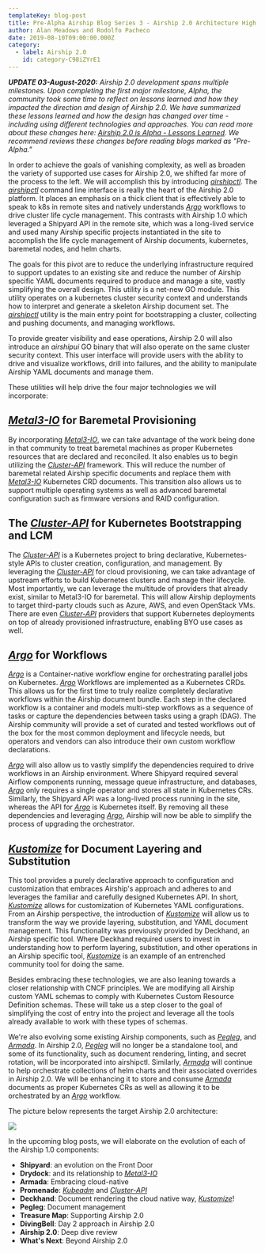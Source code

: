 ```yaml
---
templateKey: blog-post
title: Pre-Alpha Airship Blog Series 3 - Airship 2.0 Architecture High Level
author: Alan Meadows and Rodolfo Pacheco
date: 2019-08-10T09:00:00.000Z
category: 
  - label: Airship 2.0
    id: category-C98iZYrE1
---
```


_**UPDATE 03-August-2020:** Airship 2.0 development spans multiple milestones. Upon completing the first major
milestone, Alpha, the community took some time to reflect on lessons learned and how they impacted the direction and
design of Airship 2.0. We have summarized these lessons learned and how the design has changed over time - including
using different technologies and approaches. You can read more about these changes here: [Airship 2.0 is Alpha - Lessons
Learned](https://www.airshipit.org/blog/airship2-is-alpha/). We recommend reviews these changes before reading blogs
marked as "Pre-Alpha."_

In order to achieve the goals of vanishing complexity, as well as broaden the variety of supported use cases for Airship 2.0, we shifted far more of the process to the left. We will accomplish this by introducing [*airshipctl*](https://opendev.org/airship/airshipctl). The [*airshipctl*](https://opendev.org/airship/airshipctl) command line interface is really the heart of the Airship 2.0 platform. It places an emphasis on a thick client that is effectively able to speak to k8s in remote sites and natively understands [*Argo*](https://argoproj.github.io/) workflows to drive cluster life cycle management. This contrasts with Airship 1.0 which leveraged a Shipyard API in the remote site, which was a long-lived service and used many Airship specific projects instantiated in the site to accomplish the life cycle management of Airship documents, kubernetes, baremetal nodes, and helm charts.<!-- more -->

The goals for this pivot are to reduce the underlying infrastructure required to support updates to an existing site and reduce the number of Airship specific YAML documents required to produce and manage a site, vastly simplifying the overall design. This utility is a net-new GO module.  This utility operates on a kubernetes cluster security context and understands how to interpret and generate a skeleton Airship document set. The [*airshipctl*](https://opendev.org/airship/airshipctl) utility is the main entry point for bootstrapping a cluster, collecting and pushing documents, and managing workflows.

To provide greater visibility and ease operations, Airship 2.0 will also introduce an *airshipui* GO binary that will also operate on the same cluster security context. This user interface will provide users with the ability to drive and visualize workflows, drill into failures, and the ability to manipulate Airship YAML documents and manage them.

These utilities will help drive the four major technologies we will incorporate:

## **[*Metal3-IO*](https://github.com/metal3-io) for Baremetal Provisioning**

By incorporating [*Metal3-IO*](https://github.com/metal3-io), we can take advantage of the work being done in that community to treat baremetal machines as proper Kubernetes resources that are declared and reconciled. It also enables us to begin utilizing the [*Cluster-API*](https://github.com/kubernetes-sigs/cluster-api) framework. This will reduce the number of baremetal related Airship specific documents and replace them with [*Metal3-IO*](https://github.com/metal3-io) Kubernetes CRD documents. This transition also allows us to support multiple operating systems as well as advanced baremetal configuration such as firmware versions and RAID configuration.

## **The [*Cluster-API*](https://github.com/kubernetes-sigs/cluster-api) for Kubernetes Bootstrapping and LCM**

The [*Cluster-API*](https://github.com/kubernetes-sigs/cluster-api) is a Kubernetes project to bring declarative, Kubernetes-style APIs to cluster creation, configuration, and management. By leveraging the [*Cluster-API*](https://github.com/kubernetes-sigs/cluster-api) for cloud provisioning, we can take advantage of upstream efforts to build Kubernetes clusters and manage their lifecycle. Most importantly, we can leverage the multitude of providers that already exist, similar to Metal3-IO for baremetal.  This will allow Airship deployments to target third-party clouds such as Azure, AWS, and even OpenStack VMs. There are even [*Cluster-API*](https://github.com/kubernetes-sigs/cluster-api) providers that support Kubernetes deployments on top of already provisioned infrastructure, enabling BYO use cases as well.

## **[*Argo*](https://argoproj.github.io/) for Workflows**

[*Argo*](https://argoproj.github.io/) is a Container-native workflow engine for orchestrating parallel jobs on Kubernetes. [*Argo*](https://argoproj.github.io/) Workflows are implemented as a Kubernetes CRDs. This allows us for the first time to truly realize completely declarative workflows within the Airship document bundle. Each step in the declared workflow is a container and models multi-step workflows as a sequence of tasks or capture the dependencies between tasks using a graph (DAG). The Airship community will provide a set of curated and tested workflows out of the box for the most common deployment and lifecycle needs, but operators and vendors can also introduce their own custom workflow declarations.

[*Argo*](https://argoproj.github.io/) will also allow us to vastly simplify the dependencies required to drive workflows in an Airship environment. Where Shipyard required several Airflow components running, message queue infrastructure, and databases, [*Argo*](https://argoproj.github.io/) only requires a single operator and stores all state in Kubernetes CRs. Similarly, the Shipyard API was a long-lived process running in the site, whereas the API for [*Argo*](https://argoproj.github.io/) is Kubernetes itself. By removing all these dependencies and leveraging [*Argo*](https://argoproj.github.io/), Airship will now be able to simplify the process of upgrading the orchestrator.

## **[*Kustomize*](https://kustomize.io/) for Document Layering and Substitution**

This tool provides a purely declarative approach to configuration and customization that embraces Airship's approach and adheres to and leverages the familiar and carefully designed Kubernetes API. In short, [*Kustomize*](https://kustomize.io/) allows for customization of Kubernetes YAML configurations. From an Airship perspective, the introduction of [*Kustomize*](https://kustomize.io/) will allow us to transform the way we provide layering, substitution, and YAML document management. This functionality was previously provided by Deckhand, an Airship specific tool. Where Deckhand required users to invest in understanding how to perform layering, substitution, and other operations in an Airship specific tool, [*Kustomize*](https://kustomize.io/) is an example of an entrenched community tool for doing the same.

Besides embracing these technologies, we are also leaning towards a closer relationship with CNCF principles. We are modifying all Airship custom YAML schemas to comply with Kubernetes Custom Resource Definition schemas. These will take us a step closer to the goal of simplifying the cost of entry into the project and leverage all the tools already available to work with these types of schemas.

We're also evolving some existing Airship components, such as [*Pegleg*](https://opendev.org/airship/pegleg), and [*Armada*](https://opendev.org/airship/armada). In Airship 2.0, [*Pegleg*](https://opendev.org/airship/pegleg) will no longer be a standalone tool, and some of its functionality, such as document rendering, linting, and secret rotation, will be incorporated into airshipctl. Similarly, [*Armada*](https://opendev.org/airship/armada) will continue to help orchestrate collections of helm charts and their associated overrides in Airship 2.0. We will be enhancing it to store and consume [*Armada*](https://opendev.org/airship/armada) documents as proper Kubernetes CRs as well as allowing it to be orchestrated by an [*Argo*](https://argoproj.github.io/) workflow.

The picture below represents the target Airship 2.0 architecture:

![](/img/airship-2-architecture.jpg)

In the upcoming blog posts, we will elaborate on the evolution of each of the Airship 1.0 components:

- **Shipyard**: an evolution on the Front Door
- **Drydock**: and its relationship to [*Metal3-IO*](https://github.com/metal3-io)
- **Armada**: Embracing cloud-native
- **Promenade**: [*Kubeadm*](https://kubernetes.io/docs/reference/setup-tools/kubeadm/) and [*Cluster-API*](https://github.com/kubernetes-sigs/cluster-api)
- **Deckhand**: Document rendering the cloud native way, [*Kustomize*](https://kustomize.io/)!
- **Pegleg**: Document management
- **Treasure Map**: Supporting Airship 2.0
- **DivingBell**: Day 2 approach in Airship 2.0
- **Airship 2.0**: Deep dive review
- **What's Next**: Beyond Airship 2.0

